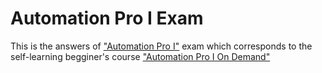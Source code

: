 # Automation Pro I Exam

This is the answers of ["Automation Pro I"](https://academy.workato.com/enterprise-automation-i-exam) exam which corresponds to the self-learning begginer's course ["Automation Pro I On Demand"](https://academy.workato.com/automation-pro-i-on-demand)
